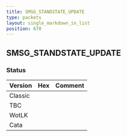 ```yaml
---
title: SMSG_STANDSTATE_UPDATE
type: packets
layout: single_markdown_in_list
position: 670
---
```


## SMSG_STANDSTATE_UPDATE

### Status

Version | Hex | Comment
---------- | ---------- | ---------- 
Classic |  |  
TBC |  |  
WotLK |  |  
Cata |  |  
